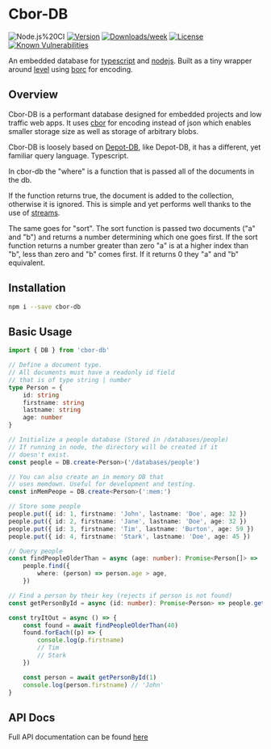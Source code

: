 # Cbor-DB

![Node.js%20CI](https://github.com/g5becks/cbor-db/workflows/Node.js%20CI/badge.svg)
[![Version](https://img.shields.io/npm/v/@typerpc/cli.svg)](https://npmjs.org/package/g5becks/cbor-db)
[![Downloads/week](https://img.shields.io/npm/dw/@typerpc/cli.svg)](https://npmjs.org/package/g5becks/cbor-db)
[![License](https://img.shields.io/npm/l/g5becks/cbor-db.svg)](https://github.com/typerpc/cli/blob/master/package.json)
[![Known Vulnerabilities](https://snyk.io/test/github/g5becks/cbor-db/badge.svg?targetFile=package.json)](https://snyk.io/test/github/g5becks/cbor-db?targetFile=package.json)

An embedded database for [typescript](https://www.typescriptlang.org/) and [nodejs](https://nodejs.org/en/). Built as a tiny wrapper around [level](https://www.npmjs.com/package/level) using [borc](https://www.npmjs.com/package/borc) for encoding.

## Overview

Cbor-DB is a performant database designed for embedded projects and low traffic web apps. It uses [cbor](https://cbor.io/) for encoding instead of json
which enables smaller storage size as well as storage of arbitrary blobs.

Cbor-DB is loosely based on [Depot-DB](https://www.npmjs.com/package/depot-db), like Depot-DB, it has a different, yet familiar query language. Typescript.

In cbor-db the "where" is a function that is passed all of the documents in the db.

If the function returns true, the document is added to the collection, otherwise
it is ignored. This is simple and yet performs well thanks to the use of [streams](https://www.npmjs.com/package/level#dbcreatereadstreamoptions).

The same goes for "sort". The sort function is passed two documents ("a" and "b") and returns
a number determining which one goes first. If the sort function returns a number greater than
zero "a" is at a higher index than "b", less than zero and "b" comes first. If it returns 0
they "a" and "b" equivalent.

## Installation

```bash
npm i --save cbor-db
```

## Basic Usage

```typescript
import { DB } from 'cbor-db'

// Define a document type.
// All documents must have a readonly id field
// that is of type string | number
type Person = {
    id: string
    firstname: string
    lastname: string
    age: number
}

// Initialize a people database (Stored in /databases/people)
// If running in node, the directory will be created if it
// doesn't exist.
const people = DB.create<Person>('/databases/people')

// You can also create an in memory DB that
// uses memdown. Useful for development and testing.
const inMemPeope = DB.create<Person>(':mem:')

// Store some people
people.put({ id: 1, firstname: 'John', lastname: 'Doe', age: 32 })
people.put({ id: 2, firstname: 'Jane', lastname: 'Doe', age: 32 })
people.put({ id: 3, firstname: 'Tim', lastname: 'Burton', age: 59 })
people.put({ id: 4, firstname: 'Stark', lastname: 'Doe', age: 45 })

// Query people
const findPeopleOlderThan = async (age: number): Promise<Person[]> =>
    people.find({
        where: (person) => person.age > age,
    })

// Find a person by their key (rejects if person is not found)
const getPersonById = async (id: number): Promise<Person> => people.get(1)

const tryItOut = async () => {
    const found = await findPeopleOlderThan(40)
    found.forEach((p) => {
        console.log(p.firstname)
        // Tim
        // Stark
    })

    const person = await getPersonById(1)
    console.log(person.firstname) // 'John'
}
```

## API Docs

Full API documentation can be found [here](https://g5becks.github.io/cbor-db/)
